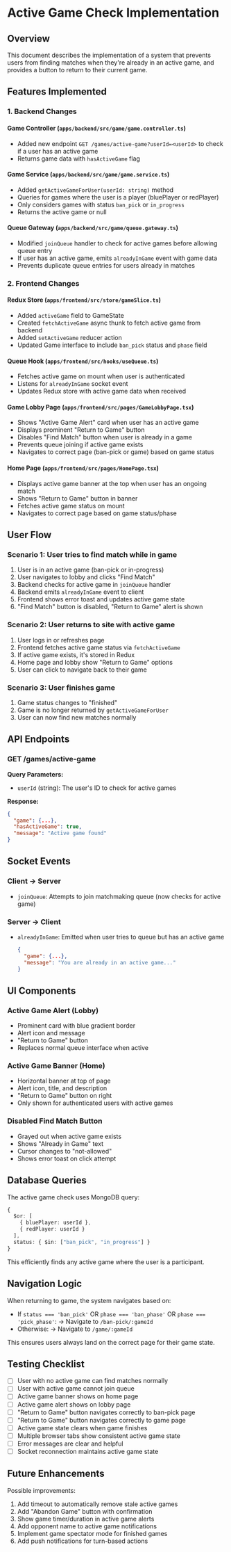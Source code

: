 # Active Game Check Implementation

## Overview
This document describes the implementation of a system that prevents users from finding matches when they're already in an active game, and provides a button to return to their current game.

## Features Implemented

### 1. Backend Changes

#### Game Controller (`apps/backend/src/game/game.controller.ts`)
- Added new endpoint `GET /games/active-game?userId=<userId>` to check if a user has an active game
- Returns game data with `hasActiveGame` flag

#### Game Service (`apps/backend/src/game/game.service.ts`)
- Added `getActiveGameForUser(userId: string)` method
- Queries for games where the user is a player (bluePlayer or redPlayer)
- Only considers games with status `ban_pick` or `in_progress`
- Returns the active game or null

#### Queue Gateway (`apps/backend/src/game/queue.gateway.ts`)
- Modified `joinQueue` handler to check for active games before allowing queue entry
- If user has an active game, emits `alreadyInGame` event with game data
- Prevents duplicate queue entries for users already in matches

### 2. Frontend Changes

#### Redux Store (`apps/frontend/src/store/gameSlice.ts`)
- Added `activeGame` field to GameState
- Created `fetchActiveGame` async thunk to fetch active game from backend
- Added `setActiveGame` reducer action
- Updated Game interface to include `ban_pick` status and `phase` field

#### Queue Hook (`apps/frontend/src/hooks/useQueue.ts`)
- Fetches active game on mount when user is authenticated
- Listens for `alreadyInGame` socket event
- Updates Redux store with active game data when received

#### Game Lobby Page (`apps/frontend/src/pages/GameLobbyPage.tsx`)
- Shows "Active Game Alert" card when user has an active game
- Displays prominent "Return to Game" button
- Disables "Find Match" button when user is already in a game
- Prevents queue joining if active game exists
- Navigates to correct page (ban-pick or game) based on game status

#### Home Page (`apps/frontend/src/pages/HomePage.tsx`)
- Displays active game banner at the top when user has an ongoing match
- Shows "Return to Game" button in banner
- Fetches active game status on mount
- Navigates to correct page based on game status/phase

## User Flow

### Scenario 1: User tries to find match while in game
1. User is in an active game (ban-pick or in-progress)
2. User navigates to lobby and clicks "Find Match"
3. Backend checks for active game in `joinQueue` handler
4. Backend emits `alreadyInGame` event to client
5. Frontend shows error toast and updates active game state
6. "Find Match" button is disabled, "Return to Game" alert is shown

### Scenario 2: User returns to site with active game
1. User logs in or refreshes page
2. Frontend fetches active game status via `fetchActiveGame`
3. If active game exists, it's stored in Redux
4. Home page and lobby show "Return to Game" options
5. User can click to navigate back to their game

### Scenario 3: User finishes game
1. Game status changes to "finished"
2. Game is no longer returned by `getActiveGameForUser`
3. User can now find new matches normally

## API Endpoints

### GET /games/active-game
**Query Parameters:**
- `userId` (string): The user's ID to check for active games

**Response:**
```json
{
  "game": {...},
  "hasActiveGame": true,
  "message": "Active game found"
}
```

## Socket Events

### Client → Server
- `joinQueue`: Attempts to join matchmaking queue (now checks for active game)

### Server → Client
- `alreadyInGame`: Emitted when user tries to queue but has an active game
  ```json
  {
    "game": {...},
    "message": "You are already in an active game..."
  }
  ```

## UI Components

### Active Game Alert (Lobby)
- Prominent card with blue gradient border
- Alert icon and message
- "Return to Game" button
- Replaces normal queue interface when active

### Active Game Banner (Home)
- Horizontal banner at top of page
- Alert icon, title, and description
- "Return to Game" button on right
- Only shown for authenticated users with active games

### Disabled Find Match Button
- Grayed out when active game exists
- Shows "Already in Game" text
- Cursor changes to "not-allowed"
- Shows error toast on click attempt

## Database Queries

The active game check uses MongoDB query:
```typescript
{
  $or: [
    { bluePlayer: userId },
    { redPlayer: userId }
  ],
  status: { $in: ["ban_pick", "in_progress"] }
}
```

This efficiently finds any active game where the user is a participant.

## Navigation Logic

When returning to game, the system navigates based on:
- If `status === 'ban_pick'` OR `phase === 'ban_phase'` OR `phase === 'pick_phase'`:
  → Navigate to `/ban-pick/:gameId`
- Otherwise:
  → Navigate to `/game/:gameId`

This ensures users always land on the correct page for their game state.

## Testing Checklist

- [ ] User with no active game can find matches normally
- [ ] User with active game cannot join queue
- [ ] Active game banner shows on home page
- [ ] Active game alert shows on lobby page
- [ ] "Return to Game" button navigates correctly to ban-pick page
- [ ] "Return to Game" button navigates correctly to game page
- [ ] Active game state clears when game finishes
- [ ] Multiple browser tabs show consistent active game state
- [ ] Error messages are clear and helpful
- [ ] Socket reconnection maintains active game state

## Future Enhancements

Possible improvements:
1. Add timeout to automatically remove stale active games
2. Add "Abandon Game" button with confirmation
3. Show game timer/duration in active game alerts
4. Add opponent name to active game notifications
5. Implement game spectator mode for finished games
6. Add push notifications for turn-based actions


